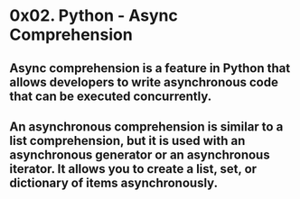 # 0x02. Python - Async Comprehension

## Async comprehension is a feature in Python that allows developers to write asynchronous code that can be executed concurrently.

## An asynchronous comprehension is similar to a list comprehension, but it is used with an asynchronous generator or an asynchronous iterator. It allows you to create a list, set, or dictionary of items asynchronously.

